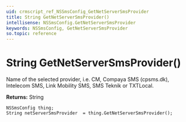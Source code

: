 ```yaml
---
uid: crmscript_ref_NSSmsConfig_GetNetServerSmsProvider
title: String GetNetServerSmsProvider()
intellisense: NSSmsConfig.GetNetServerSmsProvider
keywords: NSSmsConfig, GetNetServerSmsProvider
so.topic: reference
---
```


# String GetNetServerSmsProvider()

Name of the selected provider, i.e. CM, Compaya SMS (cpsms.dk), Intelecom SMS, Link Mobility SMS, SMS Teknik or TXTLocal.

**Returns:** String

```crmscript
NSSmsConfig thing;
String netServerSmsProvider  = thing.GetNetServerSmsProvider();
```

